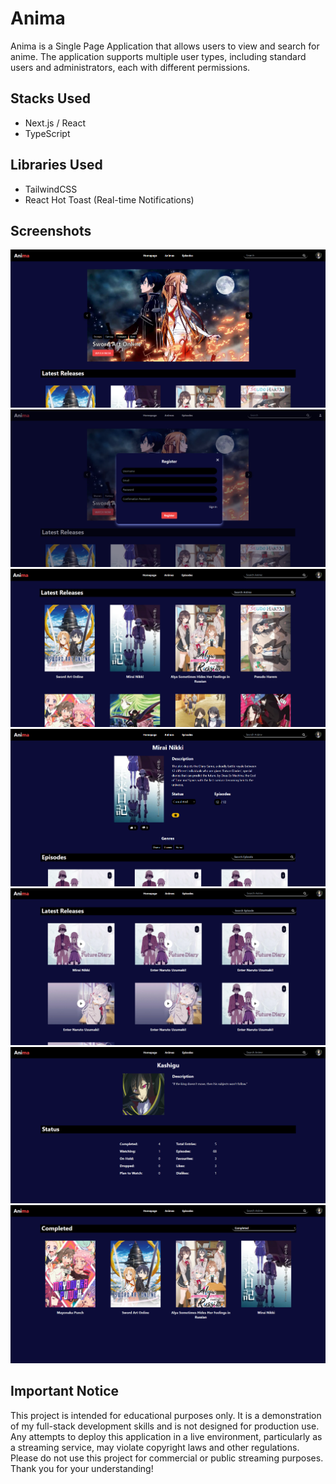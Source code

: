 # Anima

Anima is a Single Page Application that allows users to view and search for anime. 
The application supports multiple user types, including standard users and administrators, each with different permissions.

## Stacks Used
- Next.js / React
- TypeScript

## Libraries Used
- TailwindCSS
- React Hot Toast (Real-time Notifications)

## Screenshots
![Home Page](./public/images/homepage.png)
<br/>
![Register](./public/images/register.png)
<br/>
![Animes](./public/images/Animess.png)
<br/>
![AnimePage](./public/images/AnimesPage.png)
<br/>
![Episodes](./public/images/Episodes.png)
<br/>
![Profile](./public/images/Profile.png)
<br/>
![StatusList](./public/images/StatusList.png)

## Important Notice

This project is intended for educational purposes only. It is a demonstration of my full-stack development skills and is not designed for production use. Any attempts to deploy this application in a live environment, particularly as a streaming service, may violate copyright laws and other regulations.
Please do not use this project for commercial or public streaming purposes. Thank you for your understanding!